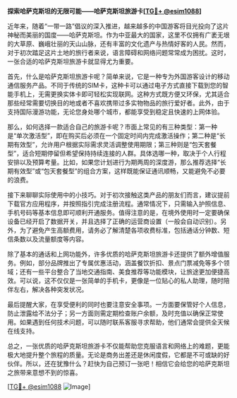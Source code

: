 **探索哈萨克斯坦的无限可能——哈萨克斯坦旅游卡[[TG💪+ @esim1088](https://t.me/s/esim1088)]**

近年来，随着“一带一路”倡议的深入推进，越来越多的中国游客将目光投向了这片神秘而美丽的国度——哈萨克斯坦。作为中亚最大的国家，这里不仅拥有广袤无垠的大草原、巍峨壮丽的天山山脉，还有丰富的文化遗产与热情好客的人民。然而，对于初次踏足这片土地的旅行者来说，语言障碍和网络问题常常成为困扰。这时，一张合适的哈萨克斯坦旅游卡就显得尤为重要。

首先，什么是哈萨克斯坦旅游卡呢？简单来说，它是一种专为外国游客设计的移动通信服务产品。不同于传统的SIM卡，这种卡可以通过电子方式直接下载到您的智能手机上，无需更换实体卡即可轻松实现联网。这种方式既方便又环保，尤其适合那些经常需要切换目的地或者不喜欢携带过多实物物品的旅行爱好者。此外，由于支持国际漫游功能，无论您身处哪个城市，都能享受到稳定且快速的上网体验。

那么，如何选择一款适合自己的旅游卡呢？市面上常见的有三种类型：第一种是“单次激活型”，即在购买后必须在一个固定时间内完成激活操作；第二种是“长期有效型”，允许用户根据实际需求灵活调整使用期限；第三种则是“包天套餐型”，适合短期停留但希望保持持续连接的人群。具体选哪一种，取决于个人行程安排以及预算考量。比如，如果您计划进行为期两周的深度游，那么推荐选择“长期有效型”或“包天套餐型”的组合方案，这样既能保证通讯顺畅，又能避免不必要的浪费。

接下来聊聊实际使用中的小技巧。对于初次接触这类产品的朋友们而言，建议提前下载官方应用程序，并按照指引完成注册流程。通常情况下，只需输入护照信息、手机号码等基本信息即可顺利开通服务。值得注意的是，在境外使用时一定要确保设备已经开启了数据开关，并且选择了正确的运营商设置（一般会自动识别）。另外，为了避免产生高额费用，请务必了解清楚各项收费标准，包括通话分钟数、短信条数以及流量额度等内容。

除了基本的通话和上网功能外，许多优质的哈萨克斯坦旅游卡还提供了额外增值服务。例如，部分品牌推出了专属优惠活动，涵盖餐饮折扣、景点门票减免等多个领域；还有一些平台整合了当地交通指南、美食推荐等功能模块，让旅途更加便捷高效。可以说，这不仅仅是一张简单的手机卡，更像是一位贴心的私人助理，随时陪伴左右，解决各种突发状况。

最后提醒大家，在享受便利的同时也要注意安全事项。一方面要保管好个人信息，防止泄露给不法分子；另一方面则需定期检查账户余额，及时充值以确保正常使用。如果遇到任何技术问题，可以随时联系客服寻求帮助，他们通常会提供全天候在线支持。

总之，一张优质的哈萨克斯坦旅游卡不仅能帮助您克服语言和网络上的难题，更能极大地提升整个旅程的质量。无论是商务出差还是休闲度假，它都是不可或缺的好伙伴。所以，还在犹豫什么？赶快为自己预订一张吧！相信它会给您的哈萨克斯坦之旅带来意想不到的惊喜。

[[TG💪+ @esim1088](https://t.me/s/esim1088) ![Image](https://i.postimg.cc/4NQfJmqS/Snipaste-2025-05-13-00-14-12.png)]
